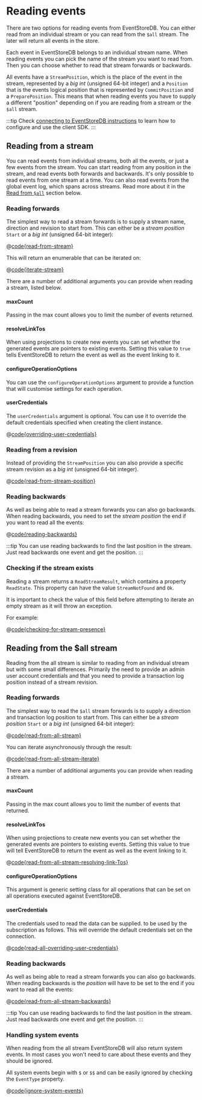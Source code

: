 # Reading events

There are two options for reading events from EventStoreDB. You can either read from an individual stream or you can read from the `$all` stream. The later will return all events in the store.

Each event in EventStoreDB belongs to an individual stream name. When reading events you can pick the name of the stream you want to read from. Then you can choose whether to read that stream forwards or backwards. 

All events have a `StreamPosition`, which is the place of the event in the stream, represented by a *big int* (unsigned 64-bit integer) and a `Position` that is the events logical position that is represented by `CommitPosition` and a `PreparePosition`. This means that when reading events you have to supply a different "position" depending on if you are reading from a stream or the `$all` stream.

:::tip
Check [connecting to EventStoreDB instructions](./README.md#required-packages) to learn how to configure and use the client SDK.
:::

## Reading from a stream

You can read events from individual streams, both all the events, or just a few events from the stream. You can start reading from any position in the stream, and read events both forwards and backwards. It's only possible to read events from one stream at a time. You can also read events from the global event log, which spans across streams. Read more about it in the [Read from `$all`](#reading-from-the-all-stream) section below.

### Reading forwards

The simplest way to read a stream forwards is to supply a stream name, direction and revision to start from. This can either be a *stream position* `Start` or a *big int* (unsigned 64-bit integer):

@[code{read-from-stream}](@grpc:reading_events.py;reading-events.js;reading-events.ts;reading_events/ReadingEvents.java;reading-events/Program.cs;readingEvents.go;reading_events.rs)

This will return an enumerable that can be iterated on:

@[code{iterate-stream}](@grpc:reading_events.py;reading-events.js;reading-events.ts;reading_events/ReadingEvents.java;reading-events/Program.cs;readingEvents.go;reading_events.rs)

There are a number of additional arguments you can provide when reading a stream, listed below.

#### maxCount

Passing in the max count allows you to limit the number of events returned.

#### resolveLinkTos

When using projections to create new events you can set whether the generated events are pointers to existing events. Setting this value to `true` tells EventStoreDB to return the event as well as the event linking to it.

#### configureOperationOptions

You can use the `configureOperationOptions` argument to provide a function that will customise settings for each operation.

#### userCredentials

The `userCredentials` argument is optional. You can use it to override the default credentials specified when creating the client instance.

@[code{overriding-user-credentials}](@grpc:reading_events.py;reading-events.js;reading-events.ts;reading_events/ReadingEvents.java;reading-events/Program.cs;readingEvents.go;reading_events.rs)

### Reading from a revision

Instead of providing the `StreamPosition` you can also provide a specific stream revision as a *big int* (unsigned 64-bit integer).

@[code{read-from-stream-position}](@grpc:reading_events.py;reading-events.js;reading-events.ts;reading_events/ReadingEvents.java;reading-events/Program.cs;readingEvents.go;reading_events.rs)

### Reading backwards

As well as being able to read a stream forwards you can also go backwards. When reading backwards, you need to set the *stream position* the end if you want to read all the events:

@[code{reading-backwards}](@grpc:reading_events.py;reading-events.js;reading-events.ts;reading_events/ReadingEvents.java;reading-events/Program.cs;readingEvents.go;reading_events.rs)

:::tip
You can use reading backwards to find the last position in the stream. Just read backwards one event and get the position.
:::

### Checking if the stream exists

Reading a stream returns a `ReadStreamResult`, which contains a property `ReadState`. This property can have the value `StreamNotFound` and `Ok`.

It is important to check the value of this field before attempting to iterate an empty stream as it will throw an exception. 

For example:

@[code{checking-for-stream-presence}](@grpc:reading_events.py;reading-events.js;reading-events.ts;reading_events/ReadingEvents.java;reading-events/Program.cs;readingEvents.go;reading_events.rs)

## Reading from the $all stream

Reading from the all stream is similar to reading from an individual stream but with some small differences. Primarily the need to provide an admin user account credentials and that you need to provide a transaction log position instead of a stream revision.

### Reading forwards

The simplest way to read the `$all` stream forwards is to supply a direction and transaction log position to start from. This can either be a *stream position* `Start` or a *big int* (unsigned 64-bit integer):

@[code{read-from-all-stream}](@grpc:reading_events.py;reading-events.js;reading-events.ts;reading_events/ReadingEvents.java;reading-events/Program.cs;readingEvents.go;reading_events.rs)

You can iterate asynchronously through the result:

@[code{read-from-all-stream-iterate}](@grpc:reading_events.py;reading-events.js;reading-events.ts;reading_events/ReadingEvents.java;reading-events/Program.cs;readingEvents.go;reading_events.rs)

There are a number of additional arguments you can provide when reading a stream.

#### maxCount

Passing in the max count allows you to limit the number of events that returned.

#### resolveLinkTos

When using projections to create new events you can set whether the generated events are pointers to existing events. Setting this value to true will tell EventStoreDB to return the event as well as the event linking to it.


@[code{read-from-all-stream-resolving-link-Tos}](@grpc:reading_events.py;reading-events.js;reading-events.ts;reading_events/ReadingEvents.java;reading-events/Program.cs;readingEvents.go;reading_events.rs)

#### configureOperationOptions

This argument is generic setting class for all operations that can be set on all operations executed against EventStoreDB.

#### userCredentials
The credentials used to read the data can be supplied. to be used by the subscription as follows. This will override the default credentials set on the connection.

@[code{read-all-overriding-user-credentials}](@grpc:reading_events.py;reading-events.js;reading-events.ts;reading_events/ReadingEvents.java;reading-events/Program.cs;readingEvents.go;reading_events.rs)

### Reading backwards

As well as being able to read a stream forwards you can also go backwards. When reading backwards is the *position* will have to be set to the end if you want to read all the events:

@[code{read-from-all-stream-backwards}](@grpc:reading_events.py;reading-events.js;reading-events.ts;reading_events/ReadingEvents.java;reading-events/Program.cs;readingEvents.go;reading_events.rs)

:::tip
You can use reading backwards to find the last position in the stream. Just read backwards one event and get the position.
:::

### Handling system events

When reading from the all stream EventStoreDB will also return system events. In most cases you won't need to care about these events and they should be ignored.

All system events begin with `$` or `$$` and can be easily ignored by checking the `EventType` property.

@[code{ignore-system-events}](@grpc:reading_events.py;reading-events.js;reading-events.ts;reading_events/ReadingEvents.java;reading-events/Program.cs;readingEvents.go;reading_events.rs)

